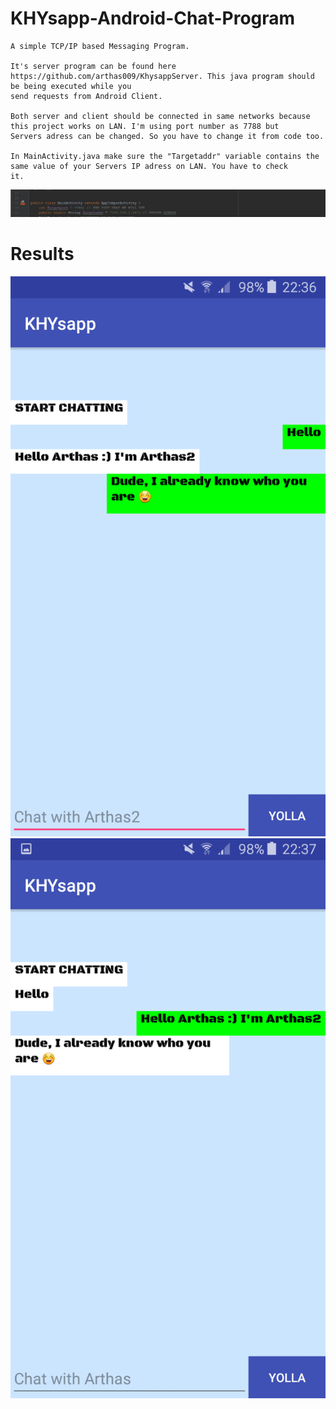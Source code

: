 # KHYsapp-Android-Chat-Program
    A simple TCP/IP based Messaging Program.
    
    It's server program can be found here https://github.com/arthas009/KhysappServer. This java program should be being executed while you
    send requests from Android Client.
    
    Both server and client should be connected in same networks because this project works on LAN. I'm using port number as 7788 but           Servers adress can be changed. So you have to change it from code too.
    
    In MainActivity.java make sure the "Targetaddr" variable contains the same value of your Servers IP adress on LAN. You have to check       it.
![alt text](https://github.com/arthas009/KHYsapp-Android-Chat-Program/blob/master/guidance/serveradress.JPG)


# Results
![alt text](https://github.com/arthas009/KHYsapp-Android-Chat-Program/blob/master/guidance/fromArthas.png)
![alt text](https://github.com/arthas009/KHYsapp-Android-Chat-Program/blob/master/guidance/toArthas2.png)
